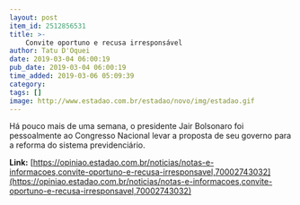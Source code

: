 ```yaml
---
layout: post
item_id: 2512856531
title: >-
    Convite oportuno e recusa irresponsável
author: Tatu D'Oquei
date: 2019-03-04 06:00:19
pub_date: 2019-03-04 06:00:19
time_added: 2019-03-06 05:09:39
category: 
tags: []
image: http://www.estadao.com.br/estadao/novo/img/estadao.gif
---
```


Há pouco mais de uma semana, o presidente Jair Bolsonaro foi pessoalmente ao Congresso Nacional levar a proposta de seu governo para a reforma do sistema previdenciário.

**Link:** [https://opiniao.estadao.com.br/noticias/notas-e-informacoes,convite-oportuno-e-recusa-irresponsavel,70002743032](https://opiniao.estadao.com.br/noticias/notas-e-informacoes,convite-oportuno-e-recusa-irresponsavel,70002743032)

